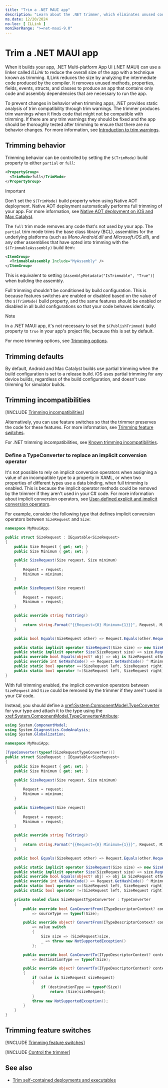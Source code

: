 ```yaml
---
title: "Trim a .NET MAUI app"
description: "Learn about the .NET trimmer, which eliminates unused code from a .NET MAUI app to reduce its size."
ms.date: 12/20/2024
no-loc: [ ILLink ]
monikerRange: ">=net-maui-9.0"
---
```


# Trim a .NET MAUI app

When it builds your app, .NET Multi-platform App UI (.NET MAUI) can use a linker called *ILLink* to reduce the overall size of the app with a technique known as trimming. ILLink reduces the size by analyzing the intermediate code produced by the compiler. It removes unused methods, properties, fields, events, structs, and classes to produce an app that contains only code and assembly dependencies that are necessary to run the app.

To prevent changes in behavior when trimming apps, .NET provides static analysis of trim compatibility through trim warnings. The trimmer produces trim warnings when it finds code that might not be compatible with trimming. If there are any trim warnings they should be fixed and the app should be thoroughly tested after trimming to ensure that there are no behavior changes. For more information, see [Introduction to trim warnings](/dotnet/core/deploying/trimming/fixing-warnings).

## Trimming behavior

Trimming behavior can be controlled by setting the `$(TrimMode)` build property to either `partial` or `full`:

```xml
<PropertyGroup>
  <TrimMode>full</TrimMode>
</PropertyGroup>
```

> [!IMPORTANT]
> Don't set the `$(TrimMode)` build property when using Native AOT deployment. Native AOT deployment automatically performs full trimming of your app. For more information, see [Native AOT deployment on iOS and Mac Catalyst](nativeaot.md).

The `full` trim mode removes any code that's not used by your app. The `partial` trim mode trims the base class library (BCL), assemblies for the underlying platforms (such as *Mono.Android.dll* and *Microsoft.iOS.dll*), and any other assemblies that have opted into trimming with the `$(TrimmableAsssembly)` build item:

```xml
<ItemGroup>
  <TrimmableAssembly Include="MyAssembly" />
</ItemGroup>
```

This is equivalent to setting `[AssemblyMetadata("IsTrimmable", "True")]` when building the assembly.

Full trimming shouldn't be conditioned by build configuration. This is because features switches are enabled or disabled based on the value of the `$(TrimMode)` build property, and the same features should be enabled or disabled in all build configurations so that your code behaves identically.

> [!NOTE]
> In a .NET MAUI app, it's not necessary to set the `$(PublishTrimmed)` build property to `true` in your app's project file, because this is set by default.

For more trimming options, see [Trimming options](/dotnet/core/deploying/trimming/trimming-options).

## Trimming defaults

By default, Android and Mac Catalyst builds use partial trimming when the build configuration is set to a release build. iOS uses partial trimming for any device builds, regardless of the build configuration, and doesn't use trimming for simulator builds.

## Trimming incompatibilities

[!INCLUDE [Trimming incompatibilities](includes/trimming-incompatibilities.md)]

Alternatively, you can use feature switches so that the trimmer preserves the code for these features. For more information, see [Trimming feature switches](#trimming-feature-switches).

For .NET trimming incompatibilities, see [Known trimming incompatibilities](/dotnet/core/deploying/trimming/incompatibilities).

### Define a TypeConverter to replace an implicit conversion operator

It's not possible to rely on implicit conversion operators when assigning a value of an incompatible type to a property in XAML, or when two properties of different types use a data binding, when full trimming is enabled. This is because the implicit operator methods could be removed by the trimmer if they aren't used in your C# code. For more information about implicit conversion operators, see [User-defined explicit and implicit conversion operators](/dotnet/csharp/language-reference/operators/user-defined-conversion-operators).

For example, consider the following type that defines implicit conversion operators between `SizeRequest` and `Size`:

```csharp
namespace MyMauiApp;

public struct SizeRequest : IEquatable<SizeRequest>
{
    public Size Request { get; set; }
    public Size Minimum { get; set; }

    public SizeRequest(Size request, Size minimum)
    {
        Request = request;
        Minimum = minimum;
    }

    public SizeRequest(Size request)
    {
        Request = request;
        Minimum = request;
    }

    public override string ToString()
    {
        return string.Format("{{Request={0} Minimum={1}}}", Request, Minimum);
    }

    public bool Equals(SizeRequest other) => Request.Equals(other.Request) && Minimum.Equals(other.Minimum);

    public static implicit operator SizeRequest(Size size) => new SizeRequest(size);
    public static implicit operator Size(SizeRequest size) => size.Request;
    public override bool Equals(object? obj) => obj is SizeRequest other && Equals(other);
    public override int GetHashCode() => Request.GetHashCode() ^ Minimum.GetHashCode();
    public static bool operator ==(SizeRequest left, SizeRequest right) => left.Equals(right);
    public static bool operator !=(SizeRequest left, SizeRequest right) => !(left == right);
}
```

With full trimming enabled, the implicit conversion operators between `SizeRequest` and `Size` could be removed by the trimmer if they aren't used in your C# code.

Instead, you should define a <xref:System.ComponentModel.TypeConverter> for your type and attach it to the type using the <xref:System.ComponentModel.TypeConverterAttribute>:

```csharp
using System.ComponentModel;
using System.Diagnostics.CodeAnalysis;
using System.Globalization;

namespace MyMauiApp;

[TypeConverter(typeof(SizeRequestTypeConverter))]
public struct SizeRequest : IEquatable<SizeRequest>
{
    public Size Request { get; set; }
    public Size Minimum { get; set; }

    public SizeRequest(Size request, Size minimum)
    {
        Request = request;
        Minimum = minimum;
    }

    public SizeRequest(Size request)
    {
        Request = request;
        Minimum = request;
    }

    public override string ToString()
    {
        return string.Format("{{Request={0} Minimum={1}}}", Request, Minimum);
    }

    public bool Equals(SizeRequest other) => Request.Equals(other.Request) && Minimum.Equals(other.Minimum);

    public static implicit operator SizeRequest(Size size) => new SizeRequest(size);
    public static implicit operator Size(SizeRequest size) => size.Request;
    public override bool Equals(object? obj) => obj is SizeRequest other && Equals(other);
    public override int GetHashCode() => Request.GetHashCode() ^ Minimum.GetHashCode();
    public static bool operator ==(SizeRequest left, SizeRequest right) => left.Equals(right);
    public static bool operator !=(SizeRequest left, SizeRequest right) => !(left == right);

    private sealed class SizeRequestTypeConverter : TypeConverter
    {
        public override bool CanConvertFrom(ITypeDescriptorContext? context, Type sourceType)
            => sourceType == typeof(Size);

        public override object? ConvertFrom(ITypeDescriptorContext? context, CultureInfo? culture, object value)
            => value switch
            {
                Size size => (SizeRequest)size,
                _ => throw new NotSupportedException()
            };

        public override bool CanConvertTo(ITypeDescriptorContext? context, [NotNullWhen(true)] Type? destinationType)
            => destinationType == typeof(Size);

        public override object? ConvertTo(ITypeDescriptorContext? context, CultureInfo? culture, object? value, Type destinationType)
        {
            if (value is SizeRequest sizeRequest)
            {
                if (destinationType == typeof(Size))
                    return (Size)sizeRequest;
            }
            throw new NotSupportedException();
        }
    }
}
```

## Trimming feature switches

[!INCLUDE [Trimming feature switches](includes/feature-switches.md)]

[!INCLUDE [Control the trimmer](../includes/linker-control.md)]

## See also

- [Trim self-contained deployments and executables](/dotnet/core/deploying/trimming/trim-self-contained)

